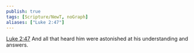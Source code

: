 ```yaml
---
publish: true
tags: [Scripture/NewT, noGraph]
aliases: ["Luke 2:47"]
---
```

[Luke 2:47](https://churchofjesuschrist.org/study/scriptures/nt/luke/2?lang=eng&id=p47#p47) And all that heard him were astonished at his understanding and answers.
